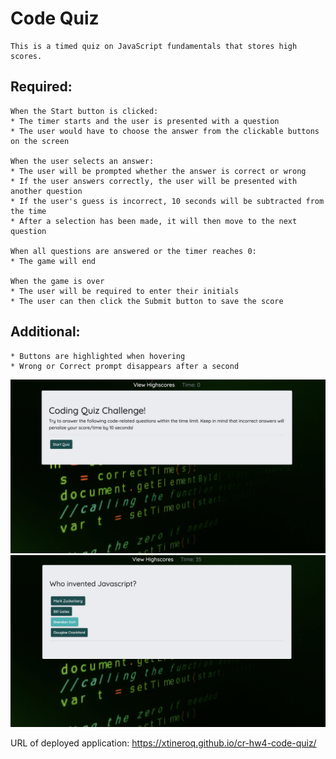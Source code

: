 # Code Quiz

```
This is a timed quiz on JavaScript fundamentals that stores high scores.
```
## Required:
```
When the Start button is clicked:
* The timer starts and the user is presented with a question
* The user would have to choose the answer from the clickable buttons on the screen

When the user selects an answer:
* The user will be prompted whether the answer is correct or wrong
* If the user answers correctly, the user will be presented with another question
* If the user's guess is incorrect, 10 seconds will be subtracted from the time
* After a selection has been made, it will then move to the next question

When all questions are answered or the timer reaches 0:
* The game will end

When the game is over
* The user will be required to enter their initials
* The user can then click the Submit button to save the score
```
## Additional:
```
* Buttons are highlighted when hovering
* Wrong or Correct prompt disappears after a second
```
![start-screen](assets/start-screen.png)
![question-screen](assets/question-screen.png)

URL of deployed application:
https://xtineroq.github.io/cr-hw4-code-quiz/

